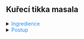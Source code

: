 ﻿## Kuřecí tikka masala

<details>
<summary><span style="color:#1E90FF;">Ingredience</span></summary>

Marináda na maso:

- Kuřecí prsa <span style="color:#228B22;">500 g</span>
- Bílý jogurt <span style="color:#228B22;">1 kelímek</span>
- Zázvor (nastrouhaný) <span style="color:#228B22;">1 lžíce</span>
- Česnek (prolisovaný) <span style="color:#228B22;">1 lžíce</span>
- Římský kmín (mletý) <span style="color:#228B22;">1 lžička</span>
- Koření tandoori masála <span style="color:#228B22;">1 lžíce</span>
- Sůl

Omáčka:

- Máslo
- Cibule (velká) <span style="color:#228B22;">1 ks</span>
- Rajčata <span style="color:#228B22;">2 ks</span>
- Zázvor (nastrouhaný) <span style="color:#228B22;">1 lžíce</span>
- Česnek (prolisovaný) <span style="color:#228B22;">1 lžíce</span>
- Kurkuma <span style="color:#228B22;">1 lžička</span>
- Římský kmín (mletý) <span style="color:#228B22;">1 lžička</span>
- Kari koření <span style="color:#228B22;">1 lžička</span>
- Skořice celá <span style="color:#228B22;">1 svitek</span>
- Kardamom celý <span style="color:#228B22;">1 ks</span>
- Badyán <span style="color:#228B22;">2 hvězdičky</span>
- Bobkový list <span style="color:#228B22;">4 ks</span>
- Smetana ke šlehání 33%
- Krájená rajčata <span style="color:#228B22;">1 plechovka</span>
- Čerstvý koriandr <span style="color:#228B22;">1 hrst</span>
- Sůl
- Cukr

Naaan:

- Hladká mouka <span style="color:#228B22;">250 g</span>
- Smetana na vaření 12% <span style="color:#228B22;">100 ml</span>
- Jogurt <span style="color:#228B22;">100 ml</span>
- Voda <span style="color:#228B22;">50 ml</span>
- Sůl <span style="color:#228B22;">1/2 lžičky</span>
- Máslo <span style="color:#228B22;">1 lžíce</span>
- Kypřicí prášek

</details>

<details>
<summary><span style="color:#1E90FF;">Postup</span></summary>

1. Kuřecí maso nakrájíme na kostky (asi 4 × 4 cm).
2. V misce smícháme všechny ingredience na marinádu s jogurtem a naložíme do ní maso.
3. Misku zabalíme do potravinové fólie a necháme marinovat ideálně přes noc.
   > [!IMPORTANT]
   > Minimálně 2 hodiny

Omáčka:

1. Na másle osmažíme dozlatova najemno nakrájenou cibuli (asi 5 minut).
2. Přidáme zázvor, česnek, mletý římský kmín, kurkumu a indické kari, restujeme 2 minuty.
3. Přidáme nakrájená rajčata, skořici, kardamom, badyán, bobkový list, plechovku krájených rajčat, smetanu a sůl.
4. Vaříme 15 minut, dochutíme cukrem a solí.
5. Z omáčky vyndáme bobkový list, kardamom, badyán a skořici.

Dokončení:

1. Troubu předehřejeme na 250 °C.
2. Marinované maso naskládáme na plech s pečicím papírem.
3. Pečeme doměkka asi 10 minut (kontrolujeme, aby zůstalo šťavnaté).
4. Hotové maso přidáme do omáčky i se šťávou a provaříme 2 minuty.

Naaan jako příloha:

1. Do mísy nasypeme mouku s kypřicím práškem a solí.
2. Přilijeme smetanu a promícháme.
3. Po troškách přidáváme vodu asi 50 ml.
4. Přidáme jogurt asi 100 ml a promícháme.
5. Těsto rozetřeme na pečící papír.
6. Pečeme v troubě na nejvyšší stupeň asi 3 minuty, dokud se nenafouknou a nezhnědnou.
7. Hotové placky potřeme máslem.

</details>